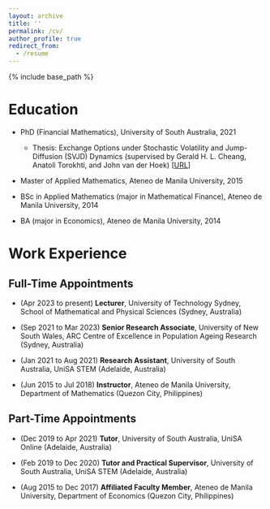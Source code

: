 ```yaml
---
layout: archive
title: ''
permalink: /cv/
author_profile: true
redirect_from:
  - /resume
---
```


{% include base_path %}


# Education

* PhD (Financial Mathematics), University of South Australia, 2021
  * Thesis: Exchange Options under Stochastic Volatility and Jump-Diffusion (SVJD) Dynamics (supervised by Gerald H. L. Cheang, Anatoli Torokhti, and John van der Hoek) [[URL](https://hdl.handle.net/11541.2/26752)]
    
* Master of Applied Mathematics, Ateneo de Manila University, 2015
  
* BSc in Applied Mathematics (major in Mathematical Finance), Ateneo de Manila University, 2014
  
* BA (major in Economics), Ateneo de Manila University, 2014


# Work Experience

## Full-Time Appointments

* (Apr 2023 to present) **Lecturer**, University of Technology Sydney, School of Mathematical and Physical Sciences (Sydney, Australia)
  
* (Sep 2021 to Mar 2023) **Senior Research Associate**, University of New South Wales, ARC Centre of Excellence in Population Ageing Research (Sydney, Australia)
  
* (Jan 2021 to Aug 2021) **Research Assistant**, University of South Australia, UniSA STEM (Adelaide, Australia)
  
* (Jun 2015 to Jul 2018) **Instructor**, Ateneo de Manila University, Department of Mathematics (Quezon City, Philippines)

## Part-Time Appointments

* (Dec 2019 to Apr 2021) **Tutor**, University of South Australia, UniSA Online (Adelaide, Australia)
  
* (Feb 2019 to Dec 2020) **Tutor and Practical Supervisor**, University of South Australia, UniSA STEM (Adelaide, Australia)
  
* (Aug 2015 to Dec 2017) **Affiliated Faculty Member**, Ateneo de Manila University, Department of Economics (Quezon City, Philippines)

<!--
Skills
======
* Skill 1
* Skill 2
  * Sub-skill 2.1
  * Sub-skill 2.2
  * Sub-skill 2.3
* Skill 3

Publications
======
  <ul>{% for post in site.publications reversed %}
    {% include archive-single-cv.html %}
  {% endfor %}</ul>
  
Talks
======
  <ul>{% for post in site.talks reversed %}
    {% include archive-single-talk-cv.html  %}
  {% endfor %}</ul>
  
Teaching
======
  <ul>{% for post in site.teaching reversed %}
    {% include archive-single-cv.html %}
  {% endfor %}</ul>
  
Service and leadership
======
* Currently signed in to 43 different slack teams
-->

